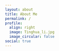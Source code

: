 ```yaml
---
layout: about
title: About Me
permalink: /
profile:
  align: right
  image: Tinghua_li.jpg
  image_circular: false
social: true
---
```


<style>
/* 页面动画和排版样式 */
.fade-in-section {
  opacity: 0;
  transform: translateY(30px);
  transition: opacity 0.8s ease-out, transform 0.8s ease-out;
}
.fade-in-section.visible {
  opacity: 1;
  transform: translateY(0);
}
section.about-section {
  margin-bottom: 3rem;
  padding-right: 1rem;
}
ul {
  margin-top: 0.3rem;
  margin-bottom: 1rem;
  padding-left: 1.2rem;
}
.flex-columns {
  display: flex;
  flex-wrap: wrap;
  gap: 40px;
}
.flex-column {
  flex: 1;
  min-width: 200px;
}
</style>

<!-- 🔹 个人简介模块 -->
<section id="about" class="fade-in-section about-section">
  <header>
    <strong>厉庭华</strong><br>
    Postdoctoral Researcher<br>
    <a href="https://www.tudelft.nl/lr/organisatie/afdelingen/control-and-operations/control-and-simulation">
      C&S, Delft University of Technology (2025-)
    </a>
  </header>

  <div style="height: 1rem;"></div>

  <p>
    PhD in Robotics & Control Engineering (2024)<br>
    <a href="https://www.rug.nl/research/discrete-technology-production-automation/?lang=en">
      DTPA, University of Groningen
    </a><br>
    Advisor:
    <a href="https://www.rug.nl/staff/b.jayawardhana">Prof. Bayu Jayawardhana</a> and
    <a href="https://www.rug.nl/staff/m.cao/">Prof. Ming Cao</a>
  </p>
</section>

<!-- 🔹 研究方向模块 -->
<section id="research" class="fade-in-section about-section">
  <h2>Research Interests</h2>

  <p><strong>Robotics</strong></p>
  <ul>
    <li>Nonholonomic Systems</li>
    <li>Multi-agent Systems</li>
    <li>Wheeled Mobile Robots</li>
    <li>Quadcopters</li>
  </ul>

  <p><strong>Motion Control</strong></p>
  <ul>
    <li>Source seeking</li>
    <li>Flexible Flocking</li>
    <li>Safety Control (Collision/Obstacle avoidance)</li>
    <li>Loss-of-Control</li>
  </ul>

  <p><strong>Practical Applications</strong></p>
  <ul>
    <li>3D-Printed Flexible Piezoresistive Sensors</li>
    <li>Navigation in the cluttered environment</li>
  </ul>

  <p><em>Bridging theoretical control methods with practical robotic implementations</em></p>
</section>

<!-- 🔹 技术技能模块 -->
<section id="skills" class="fade-in-section about-section">
  <h2>Technical Skills</h2>

  <div class="flex-columns">
    <div class="flex-column">
      <p><strong>Software</strong></p>
      <ul>
        <li>C/C++</li>
        <li>Python</li>
        <li>MATLAB</li>
        <li>ROS</li>
        <li>Gazebo</li>
        <li>OpenCV</li>
        <li>SLAM</li>
        <li>Point Cloud Processing</li>
      </ul>
    </div>

    <div class="flex-column">
      <p><strong>Hardware</strong></p>
      <ul>
        <li>STM32 / Arduino</li>
        <li>Sensor Integration (LiDAR, RealSense)</li>
        <li>Mecanum-wheel Robotics Platforms</li>
      </ul>
    </div>
  </div>
</section>

<!-- 🔹 联系方式模块 -->
<section id="contact" class="fade-in-section about-section">
  <h2>Contact</h2>
  <p>Open to collaborations and discussions ↓</p>
</section>

<!-- 🔹 页面动画脚本 -->
<script>
  document.addEventListener("DOMContentLoaded", function () {
    const observer = new IntersectionObserver(entries => {
      entries.forEach(entry => {
        if (entry.isIntersecting) {
          entry.target.classList.add("visible");
        }
      });
    }, {
      threshold: 0.15
    });

    document.querySelectorAll(".fade-in-section").forEach(el => {
      observer.observe(el);
    });
  });
</script>
